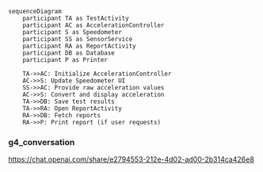 ```mermaid
sequenceDiagram
    participant TA as TestActivity
    participant AC as AccelerationController
    participant S as Speedometer
    participant SS as SensorService
    participant RA as ReportActivity
    participant DB as Database
    participant P as Printer

    TA->>AC: Initialize AccelerationController
    AC->>S: Update Speedometer UI
    SS->>AC: Provide raw acceleration values
    AC->>S: Convert and display acceleration
    TA->>DB: Save test results
    TA->>RA: Open ReportActivity
    RA->>DB: Fetch reports
    RA->>P: Print report (if user requests)
```

###
### g4_conversation 
https://chat.openai.com/share/e2794553-212e-4d02-ad00-2b314ca426e8
